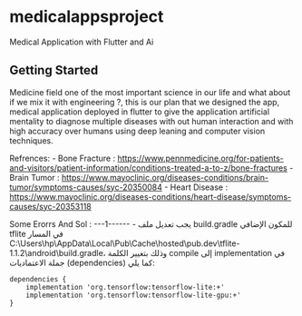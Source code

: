 # medicalappsproject

Medical Application with Flutter and Ai

## Getting Started

Medicine field one of the most important science in our life and what about if we mix it with engineering ?, this is our plan that we designed the app, medical application deployed in flutter to give the application artificial mentality to diagnose multiple diseases with out human interaction and with high accuracy over humans using deep leaning and computer vision techniques.

Refrences:
    - Bone Fracture : https://www.pennmedicine.org/for-patients-and-visitors/patient-information/conditions-treated-a-to-z/bone-fractures
    - Brain Tumor : https://www.mayoclinic.org/diseases-conditions/brain-tumor/symptoms-causes/syc-20350084
    - Heart Disease : https://www.mayoclinic.org/diseases-conditions/heart-disease/symptoms-causes/syc-20353118






Some Erorrs And Sol :
    ---1------
    - يجب تعديل ملف build.gradle للمكون الإضافي tflite في المسار C:\Users\hp\AppData\Local\Pub\Cache\hosted\pub.dev\tflite-1.1.2\android\build.gradle، وذلك بتغيير الكلمة compile إلى implementation في جملة الاعتماديات (dependencies) كما يلي:

```
dependencies {
    implementation 'org.tensorflow:tensorflow-lite:+'
    implementation 'org.tensorflow:tensorflow-lite-gpu:+'
}
```

